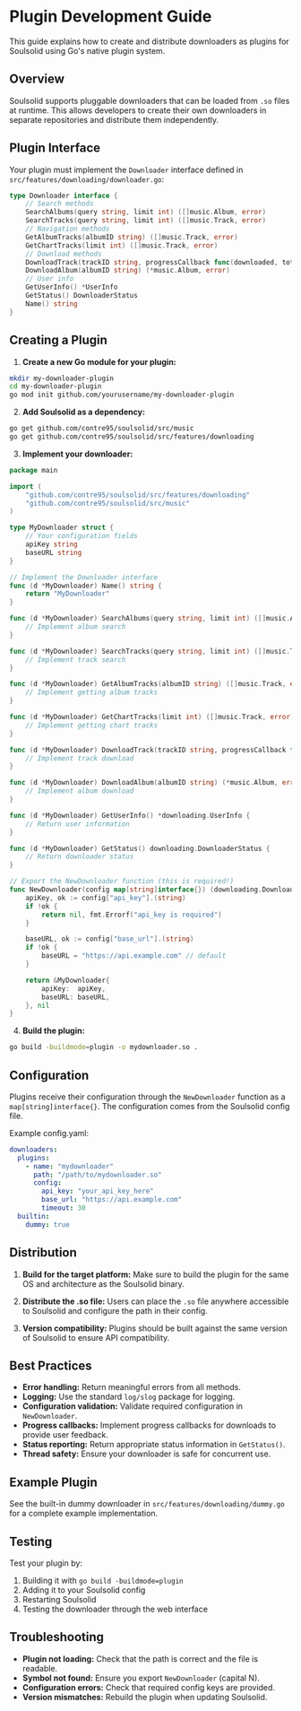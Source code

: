 # Plugin Development Guide

This guide explains how to create and distribute downloaders as plugins for Soulsolid using Go's native plugin system.

## Overview

Soulsolid supports pluggable downloaders that can be loaded from `.so` files at runtime. This allows developers to create their own downloaders in separate repositories and distribute them independently.

## Plugin Interface

Your plugin must implement the `Downloader` interface defined in `src/features/downloading/downloader.go`:

```go
type Downloader interface {
    // Search methods
    SearchAlbums(query string, limit int) ([]music.Album, error)
    SearchTracks(query string, limit int) ([]music.Track, error)
    // Navigation methods
    GetAlbumTracks(albumID string) ([]music.Track, error)
    GetChartTracks(limit int) ([]music.Track, error)
    // Download methods
    DownloadTrack(trackID string, progressCallback func(downloaded, total int64)) (*music.Track, error)
    DownloadAlbum(albumID string) (*music.Album, error)
    // User info
    GetUserInfo() *UserInfo
    GetStatus() DownloaderStatus
    Name() string
}
```

## Creating a Plugin

1. **Create a new Go module for your plugin:**

```bash
mkdir my-downloader-plugin
cd my-downloader-plugin
go mod init github.com/yourusername/my-downloader-plugin
```

2. **Add Soulsolid as a dependency:**

```bash
go get github.com/contre95/soulsolid/src/music
go get github.com/contre95/soulsolid/src/features/downloading
```

3. **Implement your downloader:**

```go
package main

import (
    "github.com/contre95/soulsolid/src/features/downloading"
    "github.com/contre95/soulsolid/src/music"
)

type MyDownloader struct {
    // Your configuration fields
    apiKey string
    baseURL string
}

// Implement the Downloader interface
func (d *MyDownloader) Name() string {
    return "MyDownloader"
}

func (d *MyDownloader) SearchAlbums(query string, limit int) ([]music.Album, error) {
    // Implement album search
}

func (d *MyDownloader) SearchTracks(query string, limit int) ([]music.Track, error) {
    // Implement track search
}

func (d *MyDownloader) GetAlbumTracks(albumID string) ([]music.Track, error) {
    // Implement getting album tracks
}

func (d *MyDownloader) GetChartTracks(limit int) ([]music.Track, error) {
    // Implement getting chart tracks
}

func (d *MyDownloader) DownloadTrack(trackID string, progressCallback func(downloaded, total int64)) (*music.Track, error) {
    // Implement track download
}

func (d *MyDownloader) DownloadAlbum(albumID string) (*music.Album, error) {
    // Implement album download
}

func (d *MyDownloader) GetUserInfo() *downloading.UserInfo {
    // Return user information
}

func (d *MyDownloader) GetStatus() downloading.DownloaderStatus {
    // Return downloader status
}

// Export the NewDownloader function (this is required!)
func NewDownloader(config map[string]interface{}) (downloading.Downloader, error) {
    apiKey, ok := config["api_key"].(string)
    if !ok {
        return nil, fmt.Errorf("api_key is required")
    }

    baseURL, ok := config["base_url"].(string)
    if !ok {
        baseURL = "https://api.example.com" // default
    }

    return &MyDownloader{
        apiKey:  apiKey,
        baseURL: baseURL,
    }, nil
}
```

4. **Build the plugin:**

```bash
go build -buildmode=plugin -o mydownloader.so .
```

## Configuration

Plugins receive their configuration through the `NewDownloader` function as a `map[string]interface{}`. The configuration comes from the Soulsolid config file.

Example config.yaml:

```yaml
downloaders:
  plugins:
    - name: "mydownloader"
      path: "/path/to/mydownloader.so"
      config:
        api_key: "your_api_key_here"
        base_url: "https://api.example.com"
        timeout: 30
  builtin:
    dummy: true
```

## Distribution

1. **Build for the target platform:** Make sure to build the plugin for the same OS and architecture as the Soulsolid binary.

2. **Distribute the .so file:** Users can place the `.so` file anywhere accessible to Soulsolid and configure the path in their config.

3. **Version compatibility:** Plugins should be built against the same version of Soulsolid to ensure API compatibility.

## Best Practices

- **Error handling:** Return meaningful errors from all methods.
- **Logging:** Use the standard `log/slog` package for logging.
- **Configuration validation:** Validate required configuration in `NewDownloader`.
- **Progress callbacks:** Implement progress callbacks for downloads to provide user feedback.
- **Status reporting:** Return appropriate status information in `GetStatus()`.
- **Thread safety:** Ensure your downloader is safe for concurrent use.

## Example Plugin

See the built-in dummy downloader in `src/features/downloading/dummy.go` for a complete example implementation.

## Testing

Test your plugin by:
1. Building it with `go build -buildmode=plugin`
2. Adding it to your Soulsolid config
3. Restarting Soulsolid
4. Testing the downloader through the web interface

## Troubleshooting

- **Plugin not loading:** Check that the path is correct and the file is readable.
- **Symbol not found:** Ensure you export `NewDownloader` (capital N).
- **Configuration errors:** Check that required config keys are provided.
- **Version mismatches:** Rebuild the plugin when updating Soulsolid.